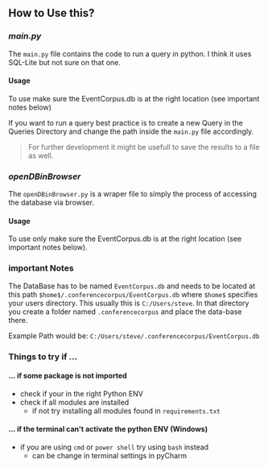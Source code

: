 ## How to Use this?
### *main.py*
The ``main.py`` file contains the code to run a query in python. I think it uses SQL-Lite but not sure on that one.

#### Usage
To use make sure the EventCorpus.db is at the right location (see important notes below)

If you want to run a query best practice is to create a new Query in the Queries Directory and change the path inside the ``main.py`` file accordingly.

> For further development it might be usefull to save the results to a file as well.
 

### *openDBinBrowser*
The ``openDBinBrowser.py`` is a wraper file to simply the process of accessing the database via browser.

#### Usage
To use only make sure the EventCorpus.db is at the right location (see important notes below).

### important Notes
The DataBase has to be named ``EventCorpus.db`` and needs to be located at this path ``$home$/.conferencecorpus/EventCorpus.db`` 
where ``$home$`` specifies your users directory. 
This usually this is ``C:/Users/steve``. 
In that directory you create a folder named ``.conferencecorpus`` and place the data-base there.

Example Path would be:
``C:/Users/steve/.conferencecorpus/EventCorpus.db``

### Things to try if ...

#### ... if some package is not imported
- check if your in the right Python ENV
- check if all modules are installed
  - if not try installing all modules found in ``requirements.txt``

#### ... if the terminal can't activate the python ENV (Windows)
- if you are using ``cmd`` or ``power shell`` try using ``bash`` instead
  - can be change in terminal settings in pyCharm